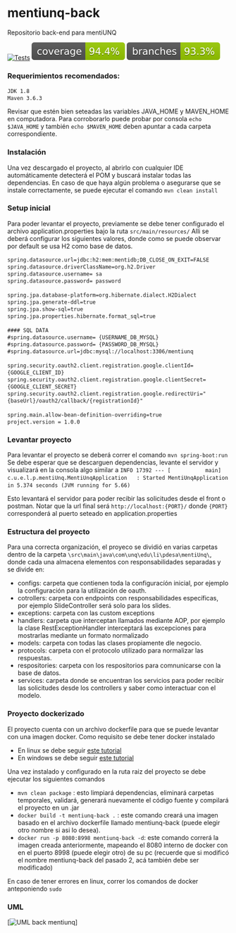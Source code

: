 # mentiunq-back
Repositorio back-end para mentiUNQ

[![Tests](https://github.com/PaisMariano/mentiunq-back/actions/workflows/build.yml/badge.svg)](https://github.com/PaisMariano/mentiunq-back/actions/workflows/build.yml)
![coverage](.github/badges/jacoco.svg)
![branches coverage](.github/badges/branches.svg)
### Requerimientos recomendados:

    JDK 1.8
    Maven 3.6.3

Revisar que estén bien seteadas las variables JAVA_HOME y MAVEN_HOME en computadora. Para corroborarlo puede probar por consola
```echo $JAVA_HOME``` y también  ```echo $MAVEN_HOME``` deben apuntar a cada carpeta correspondiente.

### Instalación
Una vez descargado el proyecto, al abrirlo con cualquier IDE automáticamente detecterá el POM y buscará instalar todas las dependencias. En caso de que haya algún problema o asegurarse que se instale correctamente, se puede ejecutar el comando
```mvn clean install```

### Setup inicial
Para poder levantar el proyecto, previamente se debe tener configurado el archivo application.properties bajo la ruta ```src/main/resources/```
Alli se deberá configurar los siguientes valores, donde como se puede observar por default se usa H2 como base de datos.

```server.port = {PORT}
spring.datasource.url=jdbc:h2:mem:mentidb;DB_CLOSE_ON_EXIT=FALSE
spring.datasource.driverClassName=org.h2.Driver
spring.datasource.username= sa
spring.datasource.password= password

spring.jpa.database-platform=org.hibernate.dialect.H2Dialect
spring.jpa.generate-ddl=true
spring.jpa.show-sql=true
spring.jpa.properties.hibernate.format_sql=true

#### SQL DATA
#spring.datasource.username= {USERNAME_DB_MYSQL}
#spring.datasource.password= {PASSWORD_DB_MYSQL}
#spring.datasource.url=jdbc:mysql://localhost:3306/mentiunq

spring.security.oauth2.client.registration.google.clientId={GOOGLE_CLIENT_ID}
spring.security.oauth2.client.registration.google.clientSecret={GOOGLE_CLIENT_SECRET}
spring.security.oauth2.client.registration.google.redirectUri="{baseUrl}/oauth2/callback/{registrationId}"

spring.main.allow-bean-definition-overriding=true
project.version = 1.0.0
```

### Levantar proyecto

Para levantar el proyecto se deberá correr el comando
```mvn spring-boot:run```
Se debe esperar que se descarguen dependencias, levante el servidor y visualizará en la consola algo similar a 
```INFO 17392 --- [           main] c.u.e.l.p.mentiUnq.MentiUnqApplication   : Started MentiUnqApplication in 5.374 seconds (JVM running for 5.66)```


Esto levantará el servidor para poder recibir las solicitudes desde el front o postman. Notar que la url final será ```http://localhost:{PORT}/``` donde ```{PORT}``` corresponderá al puerto seteado en application.properties

### Estructura del proyecto

Para una correcta organización, el proyeco se dividió en varias carpetas dentro de la carpeta ```\src\main\java\com\unq\edu\li\pdesa\mentiUnq\```, donde cada una almacena elementos con responsabilidades separadas y se divide en:
- configs: carpeta que contienen toda la configuracíón inicial, por ejemplo la configuración para la utilización de oauth.
- cotrollers: carpeta con endpoints con responsabilidades específicas, por ejemplo SlideController será solo para los slides.
- exceptions: carpeta con las custom exceptions
- handlers: carpeta que interceptan llamados mediante AOP, por ejemplo la clase RestExceptionHandler interceptará las excepciones para mostrarlas mediante un formato normalizado
- models: carpeta con todas las clases propiamente dle negocio.
- protocols: carpeta con el protocolo utilizado para normalizar las respuestas.
- respositories: carpeta con los respositorios para comnunicarse con la base de datos.
- services: carpeta donde se encuentran los servicios para poder recibir las solicitudes desde los controllers y saber como interactuar con el modelo.

### Proyecto dockerizado

El proyecto cuenta con un archivo dockerfile para que se puede levantar con una imagen docker. Como requisito se debe tener docker instalado
 - En linux se debe seguir [este tutorial](https://docs.docker.com/engine/install/ubuntu/)
 - En windows se debe seguir [este tutorial](https://docs.docker.com/desktop/install/windows-install/)
 
Una vez instalado y configurado en la ruta raiz del proyecto se debe ejecutar los siguientes comandos

- ```mvn clean package``` : esto limpiará dependencias, eliminará carpetas temporales, validará, generará nuevamente el código fuente y compilará el proyecto en un .jar
- ```docker build -t mentiunq-back .``` : este comando creará una imagen basado en el archivo dockerfile llamado mentiunq-back (puede elegir otro nombre si asi lo desea).
- ```docker run -p 8080:8998 mentiunq-back -d```: este comando correrá la imagen creada anteriormente, mapeando el 8080 interno de docker con en el puerto 8998 (puede elegir otro) de su pc (recuerde que si modificó el nombre mentiunq-back del pasado 2, acá también debe ser modificado)

En caso de tener errores en linux, correr los comandos de docker anteponiendo ```sudo```

### UML
[![UML back mentiunq](https://i.imgur.com/l1QTkYF.png)]